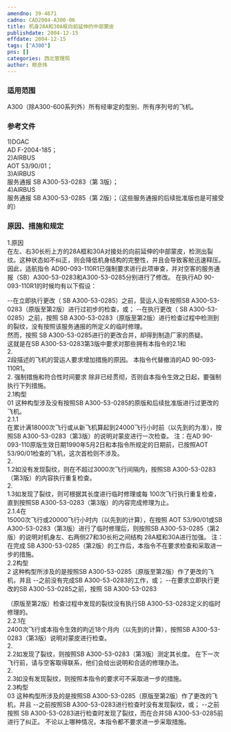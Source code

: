 ```yaml
---
amendno: 39-4671  
cadno: CAD2004-A300-06  
title: 机身28A和30A框向前延伸的中部蒙皮  
publishdate: 2004-12-15  
effdate: 2004-12-15  
tags: ["A300"]  
pns: []  
categories: 西北管理局  
author: 穆彦炜  
---
```

  
### 适用范围  
A300（除A300-600系列外）所有经审定的型别、所有序列号的飞机。  
  
<!--more-->  
### 参考文件  
1)DGAC  
 AD F-2004-185；  
2)AIRBUS  
 AOT 53/90/01；  
3)AIRBUS  
服务通报 SB A300-53-0283（第 3版）；  
4)AIRBUS  
服务通报 SB A300-53-0285（第 2版）；（这些服务通报的后续批准版也是可接受的）  
  
### 原因、措施和规定  
1.原因  
在左、右30长桁上方的28A框和30A对接处的向前延伸的中部蒙皮，检测出裂纹。这种状态如不纠正，则会降低机身结构的完整性，并且会导致客舱迅速释压。  
因此，适航指令 AD90-093-110R1已强制要求进行此项审查，并对空客的服务通报（SB）A300-53-0283和A300-53-0285分别进行了修改。 在执行AD 90-093-110R1的时候均有以下假设：  
  
--在立即执行更改（ SB A300-53-0285）之前，营运人没有按照SB A300-53-0283（原版至第2版）进行过初步的检查，或； --在执行更改（ SB A300-53-0285）之前，按照 SB A300-53-0283（原版至第2版）进行检查过程中检测到的裂纹，没有按照该服务通报的所定义的临时修理。  
然而，按照 SB A300-53-0285进行的更改合并，却得到制造厂家的质疑。  
这就是在SB A300-53-0283第3版中要求对那些拥有本指令的2.1和  
2.  
2段描述的飞机的营运人要求增加措施的原因。 本指令代替撤消的AD 90-093-110R1。  
2. 强制措施和符合性时间要求 除非已经贯彻，否则自本指令生效之日起，要强制执行下列措施。  
2.1构型  
01 这种构型涉及没有按照SB A300-53-0285的原版和后续批准版进行过更改的飞机。  
2.1.1  
在累计满18000次飞行或从新飞机算起到24000飞行小时前（以先到的为准），按照SB A300-53-0283（第3版）的说明对蒙皮进行一次检查。 注：在AD 90-093-110原版生效日期1990年5月2日和本指令所规定的日期前，已按照AOT 53/90/01检查的飞机，这次首检则不涉及。  
2.  
1.2如没有发现裂纹，则在不超过3000次飞行间隔内，按照SB A300-53-0283（第3版）的内容执行重复检查。  
2.  
1.3如发现了裂纹，则可根据其长度进行临时修理或每 100次飞行执行重复检查，直到按照SB A300-53-0283（第3版）的内容完成修理为止。  
2.1.4在  
15000次飞行或20000飞行小时内（以先到的计算），在按照 AOT 53/90/01或SB A300-53-0283（第3版）进行了临时修理后，则按照SB A300-53-0285（第2版）的说明对机身左、右两侧27和30长桁之间结构 28A框和30A进行加强。 注：在完成 SB A300-53-0285（第2版）的工作后，本指令不在要求检查和采取进一步的措施。  
2.2构型  
2 这种构型所涉及的是按照SB A300-53-0285（原版至第2版）作了更改的飞机，并且 --之前没有完成SB A300-53-0283的工作，或； --在要求立即执行更改的SB A300-53-0285之前，按照 SB A300-53-0283  
  
  
（原版至第2版）检查过程中发现的裂纹没有执行SB A300-53-0283定义的临时修理的。  
2.2.1在  
2400次飞行或本指令生效的昀近18个月内（以先到的计算），按照SB A300-53-0283（第3版）说明对蒙皮进行检查。  
2.  
2.2如发现了裂纹，则按照SB A300-53-0283（第3版）测定其长度。 在下一次飞行前，请与空客取得联系，他们会给出说明和合适的修理办法。  
2.  
2.3如没有发现裂纹，则按照本指令的要求可不采取进一步的措施。  
2.3构型  
03 这种构型所涉及的是按照SB A300-53-0285（原版至第2版）作了更改的飞机，并且 --之前按照SB A300-53-0283进行检查时没有发现裂纹，或； --之前按照 SB A300-53-0283进行检查时发现了裂纹，而在合并SB A300-53-0285前进行了纠正。 不论以上哪种情况，本指令都不要求进一步采取措施。  
  
